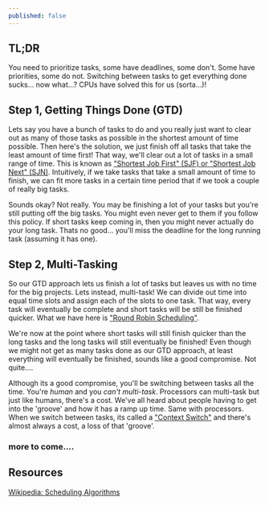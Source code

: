 ```yaml
---
published: false
---
```



## TL;DR
You need to prioritize tasks, some have deadlines, some don't.  Some have priorities, some do not. Switching between tasks to get everything done sucks... now what...?  CPUs have solved this for us (sorta...)!

## Step 1, Getting Things Done (GTD)
Lets say you have a bunch of tasks to do and you really just want to clear out as many of those tasks as possible in the shortest amount of time possible. Then here's the solution, we just finish off all tasks that take the least amount of time first!  That way, we'll clear out a lot of tasks in a small range of time. This is known as ["Shortest Job First" (SJF) or "Shortest Job Next" (SJN)](http://en.wikipedia.org/wiki/Shortest_job_next).  Intuitively, if we take tasks that take a small amount of time to finish, we can fit more tasks in a certain time period that if we took a couple of really big tasks.

Sounds okay? Not really. You may be finishing a lot of your tasks but you're still putting off the big tasks.  You might even never get to them if you follow this policy. If short tasks keep coming in, then you might never actually do your long task.  Thats no good... you'll miss the deadline for the long running task (assuming it has one).


## Step 2, Multi-Tasking
So our GTD approach lets us finish a lot of tasks but leaves us with no time for the big projects. Lets instead, multi-task!  We can divide out time into equal time slots and assign each of the slots to one task. That way, every task will eventually be complete and short tasks will be still be finished quicker. What we have here is ["Round Robin Scheduling"](http://en.wikipedia.org/wiki/Round-robin_scheduling).

We're now at the point where short tasks will still finish quicker than the long tasks and the long tasks will still eventually be finished! Even though we might not get as many tasks done as our GTD approach, at least everything will eventually be finished, sounds like a good compromise.  Not quite....

Although its a good compromise, you'll be switching between tasks all the time. You're _human_ and you _can't multi-task_. Processors can multi-task but just like humans, there's a cost.  We've all heard about people having to get into the 'groove' and how it has a ramp up time.  Same with processors. When we switch between tasks, its called a ["Context Switch"](http://en.wikipedia.org/wiki/Context_switch) and there's almost always a cost, a loss of that 'groove'.  


### more to come....

## Resources
[Wikipedia: Scheduling Algorithms](http://en.wikipedia.org/wiki/Category:Processor_scheduling_algorithms)

